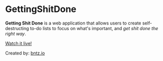 GettingShitDone
=====

**Getting Shit Done** is a web application that allows users to create self-destructing to-do lists to focus on what's important, and *get shit done the right way*.

[Watch it live!](http://getting-shit-done.herokuapp.com/)

Created by: [bntz.io](http://bntzio.github.io/)